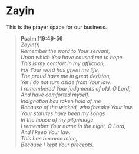 # Zayin

This is the prayer space for our business.

>**Psalm 119:49-56**<br>
>*Zayin(ז)*<br>
>*Remember the word to Your servant,*<br>
>*Upon which You have caused me to hope.*<br>
>*This is my comfort in my affliction,*<br>
>*For Your word has given me life.*<br>
>*The proud have me in great derision,*<br>
>*Yet I do not turn aside from Your law.*<br>
>*I remembered Your judgments of old, O Lord,*<br>
>*And have comforted myself.*<br>
>*Indignation has taken hold of me*<br>
>*Because of the wicked, who forsake Your law.*<br>
>*Your statutes have been my songs*<br>
>*In the house of my pilgrimage.*<br>
>*I remember Your name in the night, O Lord,*<br>
>*And I keep Your law.*<br>
>*This has become mine,*<br>
>*Because I kept Your precepts.*

